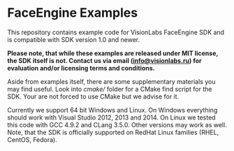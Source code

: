 # FaceEngine Examples
This repository contains example code for VisionLabs FaceEngine SDK and is compatible with SDK version 1.0 and newer.

**Please note, that while these examples are released under MIT license, the SDK itself is not. Contact us via email (info@visionlabs.ru) for evaluation and/or licensing terms and conditions.**

Aside from examples itself, there are some supplementary materials you may find useful. Look into *cmake/* folder for a CMake find script for the SDK. Your are not forced to use CMake but we advise for it.

Currently we support 64 bit Windows and Linux. On Windows everything should work with Visual Studio 2012, 2013 and 2014. On Linux we tested this code with GCC 4.9.2 and CLang 3.5.0. Other versions may work as well. Note, that the SDK is officially supported on RedHat Linux families (RHEL, CentOS, Fedora).
